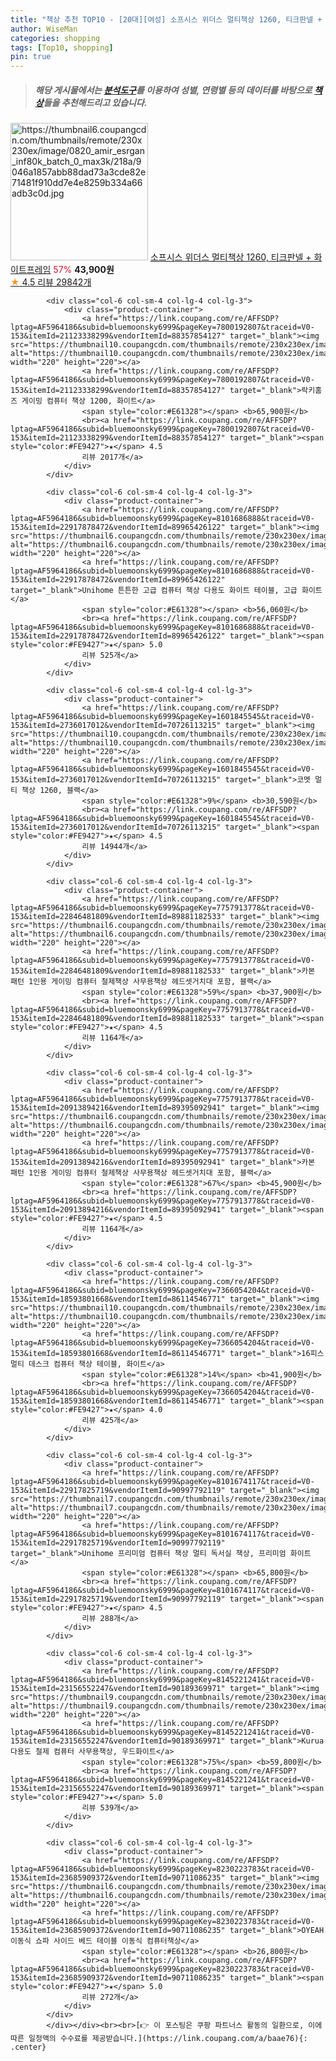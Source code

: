 ```yaml
---
title: "책상 추천 TOP10 - [20대][여성] 소프시스 위더스 멀티책상 1260, 티크판넬 + 화이트프레임"
author: WiseMan
categories: shopping
tags: [Top10, shopping]
pin: true
---
```


> ##### 해당 게시물에서는 [**분석도구**](https://itemscout.io/)를 이용하여 **성별**, **연령별** 등의 데이터를 바탕으로 [**책상**](https://link.coupang.com/a/baae76)들을 추천해드리고 있습니다.
<div class="container"><div class="row">
            <div class="col-6 col-sm-4 col-lg-4 col-lg-3">
                <div class="product-container">
                    <a href="https://link.coupang.com/re/AFFSDP?lptag=AF5964186&subid=bluemoonsky6999&pageKey=3439003&traceid=V0-153&itemId=4784508&vendorItemId=3005865669" target="_blank"><img src="https://thumbnail6.coupangcdn.com/thumbnails/remote/230x230ex/image/0820_amir_esrgan_inf80k_batch_0_max3k/218a/9046a1857abb88dad73a3cde82e71481f910dd7e4e8259b334a66adb3c0d.jpg" alt="https://thumbnail6.coupangcdn.com/thumbnails/remote/230x230ex/image/0820_amir_esrgan_inf80k_batch_0_max3k/218a/9046a1857abb88dad73a3cde82e71481f910dd7e4e8259b334a66adb3c0d.jpg" width="220" height="220"></a>
                    <a href="https://link.coupang.com/re/AFFSDP?lptag=AF5964186&subid=bluemoonsky6999&pageKey=3439003&traceid=V0-153&itemId=4784508&vendorItemId=3005865669" target="_blank">소프시스 위더스 멀티책상 1260, 티크판넬 + 화이트프레임</a>
                    <span style="color:#E61328">57%</span> <b>43,900원</b>
                    <br><a href="https://link.coupang.com/re/AFFSDP?lptag=AF5964186&subid=bluemoonsky6999&pageKey=3439003&traceid=V0-153&itemId=4784508&vendorItemId=3005865669" target="_blank"><span style="color:#FE9427">★</span> 4.5
                    리뷰 29842개</a>
                </div>
            </div>
            
            <div class="col-6 col-sm-4 col-lg-4 col-lg-3">
                <div class="product-container">
                    <a href="https://link.coupang.com/re/AFFSDP?lptag=AF5964186&subid=bluemoonsky6999&pageKey=7800192807&traceid=V0-153&itemId=21123338299&vendorItemId=88357854127" target="_blank"><img src="https://thumbnail10.coupangcdn.com/thumbnails/remote/230x230ex/image/vendor_inventory/4643/a5b6e545ca6e73959e4e6425cba3fed35b50bff3096e5ff96fb06e8fba17.jpg" alt="https://thumbnail10.coupangcdn.com/thumbnails/remote/230x230ex/image/vendor_inventory/4643/a5b6e545ca6e73959e4e6425cba3fed35b50bff3096e5ff96fb06e8fba17.jpg" width="220" height="220"></a>
                    <a href="https://link.coupang.com/re/AFFSDP?lptag=AF5964186&subid=bluemoonsky6999&pageKey=7800192807&traceid=V0-153&itemId=21123338299&vendorItemId=88357854127" target="_blank">락키홈즈 게이밍 컴퓨터 책상 1200, 화이트</a>
                    <span style="color:#E61328"></span> <b>65,900원</b>
                    <br><a href="https://link.coupang.com/re/AFFSDP?lptag=AF5964186&subid=bluemoonsky6999&pageKey=7800192807&traceid=V0-153&itemId=21123338299&vendorItemId=88357854127" target="_blank"><span style="color:#FE9427">★</span> 4.5
                    리뷰 2017개</a>
                </div>
            </div>
            
            <div class="col-6 col-sm-4 col-lg-4 col-lg-3">
                <div class="product-container">
                    <a href="https://link.coupang.com/re/AFFSDP?lptag=AF5964186&subid=bluemoonsky6999&pageKey=8101686888&traceid=V0-153&itemId=22917878472&vendorItemId=89965426122" target="_blank"><img src="https://thumbnail6.coupangcdn.com/thumbnails/remote/230x230ex/image/vendor_inventory/b2e3/bef9f58df899ff8474828729dd59b9195721c63b1fa5f1405cb5b25e3214.png" alt="https://thumbnail6.coupangcdn.com/thumbnails/remote/230x230ex/image/vendor_inventory/b2e3/bef9f58df899ff8474828729dd59b9195721c63b1fa5f1405cb5b25e3214.png" width="220" height="220"></a>
                    <a href="https://link.coupang.com/re/AFFSDP?lptag=AF5964186&subid=bluemoonsky6999&pageKey=8101686888&traceid=V0-153&itemId=22917878472&vendorItemId=89965426122" target="_blank">Unihome 튼튼한 고급 컴퓨터 책상 다용도 화이트 테이블, 고급 화이트</a>
                    <span style="color:#E61328"></span> <b>56,060원</b>
                    <br><a href="https://link.coupang.com/re/AFFSDP?lptag=AF5964186&subid=bluemoonsky6999&pageKey=8101686888&traceid=V0-153&itemId=22917878472&vendorItemId=89965426122" target="_blank"><span style="color:#FE9427">★</span> 5.0
                    리뷰 525개</a>
                </div>
            </div>
            
            <div class="col-6 col-sm-4 col-lg-4 col-lg-3">
                <div class="product-container">
                    <a href="https://link.coupang.com/re/AFFSDP?lptag=AF5964186&subid=bluemoonsky6999&pageKey=1601845545&traceid=V0-153&itemId=2736017012&vendorItemId=70726113215" target="_blank"><img src="https://thumbnail10.coupangcdn.com/thumbnails/remote/230x230ex/image/0820_amir_esrgan_inf80k_batch_0_max3k/b23e/c854489e689923f17d6db8105178f250c27e1602240824238e1a2d347d68.jpg" alt="https://thumbnail10.coupangcdn.com/thumbnails/remote/230x230ex/image/0820_amir_esrgan_inf80k_batch_0_max3k/b23e/c854489e689923f17d6db8105178f250c27e1602240824238e1a2d347d68.jpg" width="220" height="220"></a>
                    <a href="https://link.coupang.com/re/AFFSDP?lptag=AF5964186&subid=bluemoonsky6999&pageKey=1601845545&traceid=V0-153&itemId=2736017012&vendorItemId=70726113215" target="_blank">코멧 멀티 책상 1260, 블랙</a>
                    <span style="color:#E61328">9%</span> <b>30,590원</b>
                    <br><a href="https://link.coupang.com/re/AFFSDP?lptag=AF5964186&subid=bluemoonsky6999&pageKey=1601845545&traceid=V0-153&itemId=2736017012&vendorItemId=70726113215" target="_blank"><span style="color:#FE9427">★</span> 4.5
                    리뷰 14944개</a>
                </div>
            </div>
            
            <div class="col-6 col-sm-4 col-lg-4 col-lg-3">
                <div class="product-container">
                    <a href="https://link.coupang.com/re/AFFSDP?lptag=AF5964186&subid=bluemoonsky6999&pageKey=7757913778&traceid=V0-153&itemId=22846481809&vendorItemId=89881182533" target="_blank"><img src="https://thumbnail6.coupangcdn.com/thumbnails/remote/230x230ex/image/vendor_inventory/adec/2753b2f8d12740874c733130adfa844ec315f38f668750fff7bb3a598fb9.jpg" alt="https://thumbnail6.coupangcdn.com/thumbnails/remote/230x230ex/image/vendor_inventory/adec/2753b2f8d12740874c733130adfa844ec315f38f668750fff7bb3a598fb9.jpg" width="220" height="220"></a>
                    <a href="https://link.coupang.com/re/AFFSDP?lptag=AF5964186&subid=bluemoonsky6999&pageKey=7757913778&traceid=V0-153&itemId=22846481809&vendorItemId=89881182533" target="_blank">카본 패턴 1인용 게이밍 컴퓨터 철제책상 사무용책상 헤드셋거치대 포함, 블랙</a>
                    <span style="color:#E61328">59%</span> <b>37,900원</b>
                    <br><a href="https://link.coupang.com/re/AFFSDP?lptag=AF5964186&subid=bluemoonsky6999&pageKey=7757913778&traceid=V0-153&itemId=22846481809&vendorItemId=89881182533" target="_blank"><span style="color:#FE9427">★</span> 4.5
                    리뷰 1164개</a>
                </div>
            </div>
            
            <div class="col-6 col-sm-4 col-lg-4 col-lg-3">
                <div class="product-container">
                    <a href="https://link.coupang.com/re/AFFSDP?lptag=AF5964186&subid=bluemoonsky6999&pageKey=7757913778&traceid=V0-153&itemId=20913894216&vendorItemId=89395092941" target="_blank"><img src="https://thumbnail6.coupangcdn.com/thumbnails/remote/230x230ex/image/vendor_inventory/adec/2753b2f8d12740874c733130adfa844ec315f38f668750fff7bb3a598fb9.jpg" alt="https://thumbnail6.coupangcdn.com/thumbnails/remote/230x230ex/image/vendor_inventory/adec/2753b2f8d12740874c733130adfa844ec315f38f668750fff7bb3a598fb9.jpg" width="220" height="220"></a>
                    <a href="https://link.coupang.com/re/AFFSDP?lptag=AF5964186&subid=bluemoonsky6999&pageKey=7757913778&traceid=V0-153&itemId=20913894216&vendorItemId=89395092941" target="_blank">카본 패턴 1인용 게이밍 컴퓨터 철제책상 사무용책상 헤드셋거치대 포함, 블랙</a>
                    <span style="color:#E61328">67%</span> <b>45,900원</b>
                    <br><a href="https://link.coupang.com/re/AFFSDP?lptag=AF5964186&subid=bluemoonsky6999&pageKey=7757913778&traceid=V0-153&itemId=20913894216&vendorItemId=89395092941" target="_blank"><span style="color:#FE9427">★</span> 4.5
                    리뷰 1164개</a>
                </div>
            </div>
            
            <div class="col-6 col-sm-4 col-lg-4 col-lg-3">
                <div class="product-container">
                    <a href="https://link.coupang.com/re/AFFSDP?lptag=AF5964186&subid=bluemoonsky6999&pageKey=7366054204&traceid=V0-153&itemId=18593801668&vendorItemId=86114546771" target="_blank"><img src="https://thumbnail10.coupangcdn.com/thumbnails/remote/230x230ex/image/0820_amir_esrgan_inf80k_batch_0_max3k/c72a/0d20c9d4a10ef81366d93096f9aabc95357956caaaf36d65c6cda22e6927.jpg" alt="https://thumbnail10.coupangcdn.com/thumbnails/remote/230x230ex/image/0820_amir_esrgan_inf80k_batch_0_max3k/c72a/0d20c9d4a10ef81366d93096f9aabc95357956caaaf36d65c6cda22e6927.jpg" width="220" height="220"></a>
                    <a href="https://link.coupang.com/re/AFFSDP?lptag=AF5964186&subid=bluemoonsky6999&pageKey=7366054204&traceid=V0-153&itemId=18593801668&vendorItemId=86114546771" target="_blank">16피스 멀티 데스크 컴퓨터 책상 테이블, 화이트</a>
                    <span style="color:#E61328">14%</span> <b>41,900원</b>
                    <br><a href="https://link.coupang.com/re/AFFSDP?lptag=AF5964186&subid=bluemoonsky6999&pageKey=7366054204&traceid=V0-153&itemId=18593801668&vendorItemId=86114546771" target="_blank"><span style="color:#FE9427">★</span> 4.0
                    리뷰 425개</a>
                </div>
            </div>
            
            <div class="col-6 col-sm-4 col-lg-4 col-lg-3">
                <div class="product-container">
                    <a href="https://link.coupang.com/re/AFFSDP?lptag=AF5964186&subid=bluemoonsky6999&pageKey=8101674117&traceid=V0-153&itemId=22917825719&vendorItemId=90997792119" target="_blank"><img src="https://thumbnail7.coupangcdn.com/thumbnails/remote/230x230ex/image/vendor_inventory/b500/2fa825ed44e33c3835099032cb565e715674d2202e652af8f74d8df6b279.png" alt="https://thumbnail7.coupangcdn.com/thumbnails/remote/230x230ex/image/vendor_inventory/b500/2fa825ed44e33c3835099032cb565e715674d2202e652af8f74d8df6b279.png" width="220" height="220"></a>
                    <a href="https://link.coupang.com/re/AFFSDP?lptag=AF5964186&subid=bluemoonsky6999&pageKey=8101674117&traceid=V0-153&itemId=22917825719&vendorItemId=90997792119" target="_blank">Unihome 프리미엄 컴퓨터 책상 멀티 독서실 책상, 프리미엄 화이트</a>
                    <span style="color:#E61328"></span> <b>65,800원</b>
                    <br><a href="https://link.coupang.com/re/AFFSDP?lptag=AF5964186&subid=bluemoonsky6999&pageKey=8101674117&traceid=V0-153&itemId=22917825719&vendorItemId=90997792119" target="_blank"><span style="color:#FE9427">★</span> 4.5
                    리뷰 288개</a>
                </div>
            </div>
            
            <div class="col-6 col-sm-4 col-lg-4 col-lg-3">
                <div class="product-container">
                    <a href="https://link.coupang.com/re/AFFSDP?lptag=AF5964186&subid=bluemoonsky6999&pageKey=8145221241&traceid=V0-153&itemId=23156552247&vendorItemId=90189369971" target="_blank"><img src="https://thumbnail9.coupangcdn.com/thumbnails/remote/230x230ex/image/vendor_inventory/0409/3f08a3626bcf80b7b40c6f902e239f9ba7049da8a5600ce65d3a72645975.jpg" alt="https://thumbnail9.coupangcdn.com/thumbnails/remote/230x230ex/image/vendor_inventory/0409/3f08a3626bcf80b7b40c6f902e239f9ba7049da8a5600ce65d3a72645975.jpg" width="220" height="220"></a>
                    <a href="https://link.coupang.com/re/AFFSDP?lptag=AF5964186&subid=bluemoonsky6999&pageKey=8145221241&traceid=V0-153&itemId=23156552247&vendorItemId=90189369971" target="_blank">Kurua 다용도 철제 컴퓨터 사무용책상, 우드화이트</a>
                    <span style="color:#E61328">75%</span> <b>59,800원</b>
                    <br><a href="https://link.coupang.com/re/AFFSDP?lptag=AF5964186&subid=bluemoonsky6999&pageKey=8145221241&traceid=V0-153&itemId=23156552247&vendorItemId=90189369971" target="_blank"><span style="color:#FE9427">★</span> 5.0
                    리뷰 539개</a>
                </div>
            </div>
            
            <div class="col-6 col-sm-4 col-lg-4 col-lg-3">
                <div class="product-container">
                    <a href="https://link.coupang.com/re/AFFSDP?lptag=AF5964186&subid=bluemoonsky6999&pageKey=8230223783&traceid=V0-153&itemId=23685909372&vendorItemId=90711086235" target="_blank"><img src="https://thumbnail6.coupangcdn.com/thumbnails/remote/230x230ex/image/vendor_inventory/2a17/515feda14b4d97e1d892b1da24bf2492b7e9ad7bde841e28d64268dd305b.jpg" alt="https://thumbnail6.coupangcdn.com/thumbnails/remote/230x230ex/image/vendor_inventory/2a17/515feda14b4d97e1d892b1da24bf2492b7e9ad7bde841e28d64268dd305b.jpg" width="220" height="220"></a>
                    <a href="https://link.coupang.com/re/AFFSDP?lptag=AF5964186&subid=bluemoonsky6999&pageKey=8230223783&traceid=V0-153&itemId=23685909372&vendorItemId=90711086235" target="_blank">OYEAH 이동식 쇼파 사이드 베드 테이블 이동식 컴퓨터책상</a>
                    <span style="color:#E61328"></span> <b>26,800원</b>
                    <br><a href="https://link.coupang.com/re/AFFSDP?lptag=AF5964186&subid=bluemoonsky6999&pageKey=8230223783&traceid=V0-153&itemId=23685909372&vendorItemId=90711086235" target="_blank"><span style="color:#FE9427">★</span> 5.0
                    리뷰 272개</a>
                </div>
            </div>
            </div></div><br><br>[👉 이 포스팅은 쿠팡 파트너스 활동의 일환으로, 이에 따른 일정액의 수수료를 제공받습니다.](https://link.coupang.com/a/baae76){: .center}